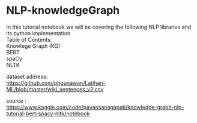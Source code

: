 # NLP-knowledgeGraph
In this tutorial notebook we will be covering the following NLP libraries and its python implementation</br>
Table of Contents:</br>
    Knowlege Graph (KG)</br>
    BERT </br>
    spaCy </br>
    NLTK </br>
    
dataset address:</br>
https://github.com/phgunawan/Latihan-ML/blob/master/wiki_sentences_v2.csv</br>

source : </br>
https://www.kaggle.com/code/pavansanagapati/knowledge-graph-nlp-tutorial-bert-spacy-nltk/notebook</br>
